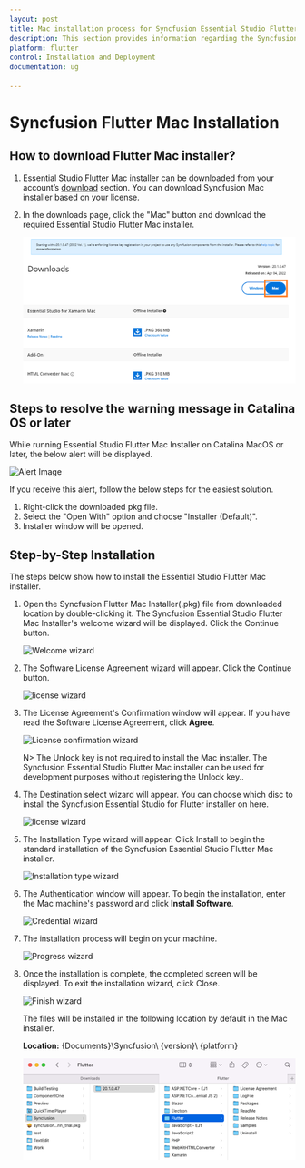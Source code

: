 ```yaml
---
layout: post
title: Mac installation process for Syncfusion Essential Studio Flutter
description: This section provides information regarding the Syncfusion Flutter Mac installer and steps for installing it
platform: flutter
control: Installation and Deployment
documentation: ug

---
```


# Syncfusion Flutter Mac Installation

## How to download Flutter Mac installer?

1. Essential Studio Flutter Mac installer can be downloaded from your account’s [download](https://help.syncfusion.com/common/essential-studio/download) section. You can download Syncfusion Mac installer based on your license.

2. In the downloads page, click the "Mac" button and download the required Essential Studio Flutter Mac installer.

   ![Download Page](Mac-Installer_images/Mac_Download.png)  


## Steps to resolve the warning message in Catalina OS or later

   While running Essential Studio Flutter Mac Installer on Catalina MacOS or later, the below alert will be displayed.

   ![Alert Image](Mac-Installer_images/Mac_Catalina_MacOS_Alert.png)  
     
   If you receive this alert, follow the below steps for the easiest solution.   

   1.	Right-click the downloaded pkg file.
   2.	Select the "Open With" option and choose "Installer (Default)".
   3.	Installer window will be opened.

## Step-by-Step Installation

The steps below show how to install the Essential Studio Flutter Mac installer. 

1. Open the Syncfusion Flutter Mac Installer(.pkg) file from downloaded location by double-clicking it. The Syncfusion Essential Studio Flutter Mac Installer's welcome wizard will be displayed. Click the Continue button.

   ![Welcome wizard](Mac-Installer_images/Mac_Installer1.png)
   

2. The Software License Agreement wizard will appear. Click the Continue button.

   ![license wizard](Mac-Installer_images/Mac_Installer2.png)   
   

3. The License Agreement's Confirmation window will appear. If you have read the Software License Agreement, click **Agree**.

   ![License confirmation wizard](Mac-Installer_images/Mac_Installer3.png)
   
   N> The Unlock key is not required to install the Mac installer. The Syncfusion Essential Studio Flutter Mac installer can be used for development purposes without registering the Unlock key..

4. The Destination select wizard will appear. You can choose which disc to install the Syncfusion Essential Studio for Flutter installer on here.

   ![license wizard](Mac-Installer_images/Mac_Installer11.png)

5. The Installation Type wizard will appear. Click Install to begin the standard installation of the Syncfusion Essential Studio Flutter Mac installer.

   ![Installation type wizard](Mac-Installer_images/Mac_Installer6.png)

6. The Authentication window will appear. To begin the installation, enter the Mac machine's password and click **Install Software**.

   ![Credential wizard](Mac-Installer_images/Mac_Installer7.png)

7. The installation process will begin on your machine. 
   
   ![Progress wizard](Mac-Installer_images/Mac_Installer8.png)
   
8. Once the installation is complete, the completed screen will be displayed. To exit the installation wizard, click Close. 

   ![Finish wizard](Mac-Installer_images/Mac_Installer9.png)
    
   The files will be installed in the following location by default in the Mac installer.

   **Location:** {Documents}\Syncfusion\ {version}\ {platform}
   
   ![Install location](Mac-Installer_images/Mac_Installer10.png)
   
   
